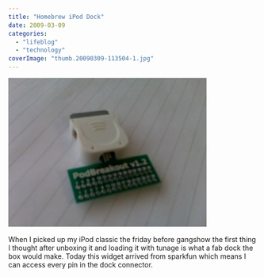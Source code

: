 ```yaml
---
title: "Homebrew iPod Dock"
date: 2009-03-09
categories: 
  - "lifeblog"
  - "technology"
coverImage: "thumb.20090309-113504-1.jpg"
---
```


[![](images/thumb.20090309-113504-1.jpg)](http://www.davelodwig.co.uk/wp-content/photos/20090309-113504-1.jpg)

When I picked up my iPod classic the friday before gangshow the first thing I thought after unboxing it and loading it with tunage is what a fab dock the box would make. Today this widget arrived from sparkfun which means I can access every pin in the dock connector.

